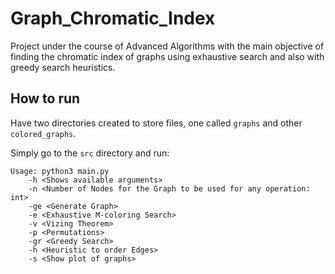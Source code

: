 # Graph_Chromatic_Index

Project under the course of Advanced Algorithms with the main objective of finding the chromatic index of graphs using exhaustive search and also with greedy search heuristics.

## How to run

Have two directories created to store files, one called `graphs` and other `colored_graphs`.

Simply go to the `src` directory and run:

```
Usage: python3 main.py
    -h <Shows available arguments>
    -n <Number of Nodes for the Graph to be used for any operation: int>
    -ge <Generate Graph>
    -e <Exhaustive M-coloring Search>
    -v <Vizing Theorem>
    -p <Permutations>
    -gr <Greedy Search>
    -h <Heuristic to order Edges>
    -s <Show plot of graphs>
```